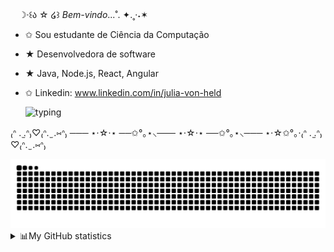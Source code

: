 

ㅤ☽‧꒰ა ☆ ໒꒱ *Bem-vindo*...˚. ✦.˳·˖✶

- ✩ Sou estudante de Ciência da Computação
- ★ Desenvolvedora de software
- ★ Java, Node.js, React, Angular
- ✩ Linkedin: www.linkedin.com/in/julia-von-held
 
  ![typing](https://github.com/juliavhm/juliavhm/assets/135188393/634c13e5-604d-4543-b262-5a13804b7798)

₍ᐢ .  ̫.ᐢ₎♡₍ᐢ. ̫ .⑅ᐢ₎ ─── ⋆⋅☆⋅⋆ ──✩°｡⋆⸜─── ⋆⋅☆⋅⋆ ──✩°｡⋆⸜─── ⋆⋅☆✩°｡⋅₍ᐢ .  ̫.ᐢ₎♡₍ᐢ. ̫ .⑅ᐢ₎
  

<div>
 <picture>
  <source media="(prefers-color-scheme: dark)" srcset="https://raw.githubusercontent.com/juliavhm/juliavhm/output/github-contribution-grid-snake-dark.svg">
  <source media="(prefers-color-scheme: light)" srcset="https://raw.githubusercontent.com/juliavhm/juliavhm/output/github-contribution-grid-snake.svg">
  <img alt="github contribution grid snake animation" src="https://raw.githubusercontent.com/juliavhm/juliavhm/output/github-contribution-grid-snake.svg">
</picture>
<details>
<summary>📊My GitHub statistics</summary>
